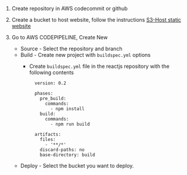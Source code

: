 1. Create repository in AWS codecommit or github

2. Create a bucket to host website, follow the instructions [S3-Host static website](../S3-Host%20static%20website/host_static_website_using_s3.md)

3. Go to AWS CODEPIPELINE, Create New

	* Source - Select the repository and branch
	* Build  - Create new project with `buildspec.yml` options
		* Create `buildspec.yml` file in the reactjs repository with the following contents

				version: 0.2

				phases:
				  pre_build:
				    commands:
				      - npm install
				  build:
				    commands:
				      - npm run build

				artifacts:
				  files:
				    - '**/*'
				  discard-paths: no
				  base-directory: build
	* Deploy - Select the bucket you want to deploy.
